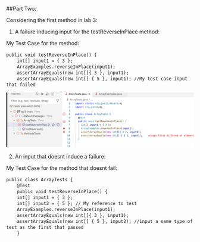 ##Part Two:

Considering the first method in lab 3:


1. A failure inducing input for the testReverseInPlace method:


My Test Case for the method:
```
public void testReverseInPlace() {
    int[] input1 = { 3 };
    ArrayExamples.reverseInPlace(input1);
    assertArrayEquals(new int[]{ 3 }, input1);
    assertArrayEquals(new int[] { 5 }, input1); //My test case input that failed
```
    
![Image](test.png)


2. An input that doesnt induce a failure:


My Test Case for the method that doesnt fail:
```
public class ArrayTests {
	@Test 
	public void testReverseInPlace() {
    int[] input1 = { 3 };
    int[] input2 = { 5 }; // My reference to test
    ArrayExamples.reverseInPlace(input1);
    assertArrayEquals(new int[]{ 3 }, input1);
    assertArrayEquals(new int[] { 5 }, input2); //input a same type of test as the first that passed
	}
```


